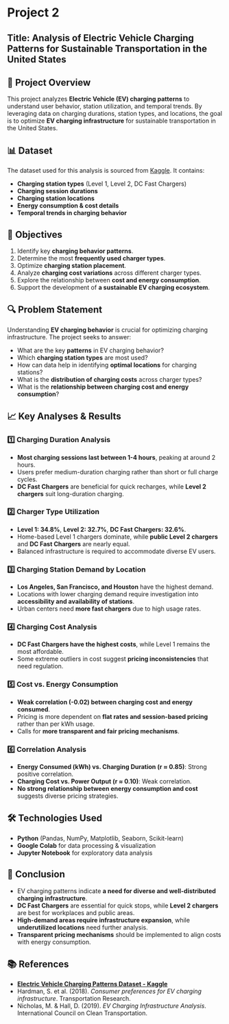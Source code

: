 # Project 2 
## Title: Analysis of Electric Vehicle Charging Patterns for Sustainable Transportation in the United States

## 📌 Project Overview
This project analyzes **Electric Vehicle (EV) charging patterns** to understand user behavior, station utilization, and temporal trends. By leveraging data on charging durations, station types, and locations, the goal is to optimize **EV charging infrastructure** for sustainable transportation in the United States.

## 📊 Dataset
The dataset used for this analysis is sourced from [Kaggle](https://www.kaggle.com/datasets/valakhorasani/electric-vehicle-charging-patterns/data). It contains:
- **Charging station types** (Level 1, Level 2, DC Fast Chargers)
- **Charging session durations**
- **Charging station locations**
- **Energy consumption & cost details**
- **Temporal trends in charging behavior**

## 🎯 Objectives
1. Identify key **charging behavior patterns**.
2. Determine the most **frequently used charger types**.
3. Optimize **charging station placement**.
4. Analyze **charging cost variations** across different charger types.
5. Explore the relationship between **cost and energy consumption**.
6. Support the development of **a sustainable EV charging ecosystem**.

## 🔍 Problem Statement
Understanding **EV charging behavior** is crucial for optimizing charging infrastructure. The project seeks to answer:
- What are the key **patterns** in EV charging behavior?
- Which **charging station types** are most used?
- How can data help in identifying **optimal locations** for charging stations?
- What is the **distribution of charging costs** across charger types?
- What is the **relationship between charging cost and energy consumption**?

## 📈 Key Analyses & Results
### 1️⃣ Charging Duration Analysis
- **Most charging sessions last between 1-4 hours**, peaking at around 2 hours.
- Users prefer medium-duration charging rather than short or full charge cycles.
- **DC Fast Chargers** are beneficial for quick recharges, while **Level 2 chargers** suit long-duration charging.

### 2️⃣ Charger Type Utilization
- **Level 1: 34.8%**, **Level 2: 32.7%**, **DC Fast Chargers: 32.6%**.
- Home-based Level 1 chargers dominate, while **public Level 2 chargers** and **DC Fast Chargers** are nearly equal.
- Balanced infrastructure is required to accommodate diverse EV users.

### 3️⃣ Charging Station Demand by Location
- **Los Angeles, San Francisco, and Houston** have the highest demand.
- Locations with lower charging demand require investigation into **accessibility and availability of stations**.
- Urban centers need **more fast chargers** due to high usage rates.

### 4️⃣ Charging Cost Analysis
- **DC Fast Chargers have the highest costs**, while Level 1 remains the most affordable.
- Some extreme outliers in cost suggest **pricing inconsistencies** that need regulation.

### 5️⃣ Cost vs. Energy Consumption
- **Weak correlation (-0.02) between charging cost and energy consumed**.
- Pricing is more dependent on **flat rates and session-based pricing** rather than per kWh usage.
- Calls for **more transparent and fair pricing mechanisms**.

### 6️⃣ Correlation Analysis
- **Energy Consumed (kWh) vs. Charging Duration (r ≈ 0.85)**: Strong positive correlation.
- **Charging Cost vs. Power Output (r ≈ 0.10)**: Weak correlation.
- **No strong relationship between energy consumption and cost** suggests diverse pricing strategies.

## 🛠 Technologies Used
- **Python** (Pandas, NumPy, Matplotlib, Seaborn, Scikit-learn)
- **Google Colab** for data processing & visualization
- **Jupyter Notebook** for exploratory data analysis

## 🏁 Conclusion
- EV charging patterns indicate **a need for diverse and well-distributed charging infrastructure**.
- **DC Fast Chargers** are essential for quick stops, while **Level 2 chargers** are best for workplaces and public areas.
- **High-demand areas require infrastructure expansion**, while **underutilized locations** need further analysis.
- **Transparent pricing mechanisms** should be implemented to align costs with energy consumption.

## 📚 References
- **[Electric Vehicle Charging Patterns Dataset - Kaggle](https://www.kaggle.com/datasets/valakhorasani/electric-vehicle-charging-patterns/data)**
- Hardman, S. et al. (2018). *Consumer preferences for EV charging infrastructure*. Transportation Research.
- Nicholas, M. & Hall, D. (2019). *EV Charging Infrastructure Analysis*. International Council on Clean Transportation.
